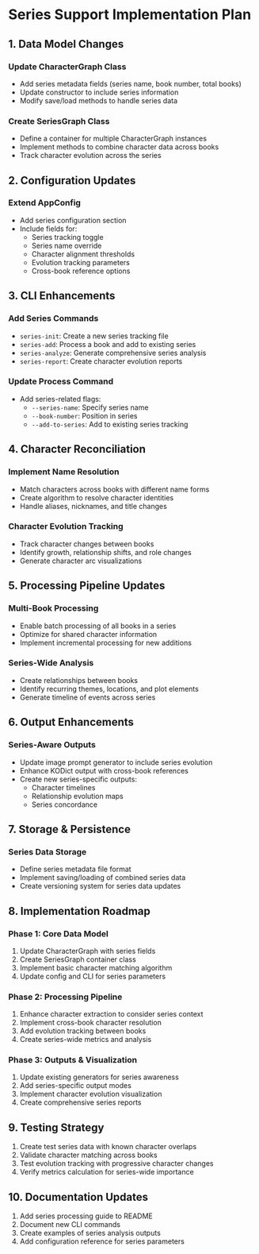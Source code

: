# Series Support Implementation Plan

## 1. Data Model Changes

### Update CharacterGraph Class
- Add series metadata fields (series name, book number, total books)
- Update constructor to include series information
- Modify save/load methods to handle series data

### Create SeriesGraph Class
- Define a container for multiple CharacterGraph instances
- Implement methods to combine character data across books
- Track character evolution across the series

## 2. Configuration Updates

### Extend AppConfig
- Add series configuration section
- Include fields for:
  - Series tracking toggle
  - Series name override
  - Character alignment thresholds
  - Evolution tracking parameters
  - Cross-book reference options

## 3. CLI Enhancements

### Add Series Commands
- `series-init`: Create a new series tracking file
- `series-add`: Process a book and add to existing series
- `series-analyze`: Generate comprehensive series analysis
- `series-report`: Create character evolution reports

### Update Process Command
- Add series-related flags:
  - `--series-name`: Specify series name
  - `--book-number`: Position in series
  - `--add-to-series`: Add to existing series tracking

## 4. Character Reconciliation

### Implement Name Resolution
- Match characters across books with different name forms
- Create algorithm to resolve character identities
- Handle aliases, nicknames, and title changes

### Character Evolution Tracking
- Track character changes between books
- Identify growth, relationship shifts, and role changes
- Generate character arc visualizations

## 5. Processing Pipeline Updates

### Multi-Book Processing
- Enable batch processing of all books in a series
- Optimize for shared character information
- Implement incremental processing for new additions

### Series-Wide Analysis
- Create relationships between books
- Identify recurring themes, locations, and plot elements
- Generate timeline of events across series

## 6. Output Enhancements

### Series-Aware Outputs
- Update image prompt generator to include series evolution
- Enhance KODict output with cross-book references
- Create new series-specific outputs:
  - Character timelines
  - Relationship evolution maps
  - Series concordance

## 7. Storage & Persistence

### Series Data Storage
- Define series metadata file format
- Implement saving/loading of combined series data
- Create versioning system for series data updates

## 8. Implementation Roadmap

### Phase 1: Core Data Model
1. Update CharacterGraph with series fields
2. Create SeriesGraph container class
3. Implement basic character matching algorithm
4. Update config and CLI for series parameters

### Phase 2: Processing Pipeline
1. Enhance character extraction to consider series context
2. Implement cross-book character resolution
3. Add evolution tracking between books
4. Create series-wide metrics and analysis

### Phase 3: Outputs & Visualization
1. Update existing generators for series awareness
2. Add series-specific output modes
3. Implement character evolution visualization
4. Create comprehensive series reports

## 9. Testing Strategy

1. Create test series data with known character overlaps
2. Validate character matching across books
3. Test evolution tracking with progressive character changes
4. Verify metrics calculation for series-wide importance

## 10. Documentation Updates

1. Add series processing guide to README
2. Document new CLI commands
3. Create examples of series analysis outputs
4. Add configuration reference for series parameters